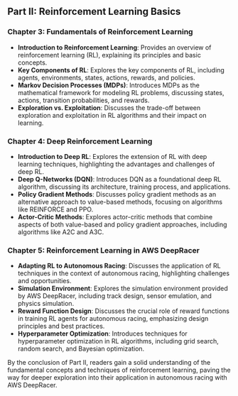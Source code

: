 ## Part II: Reinforcement Learning Basics

### Chapter 3: Fundamentals of Reinforcement Learning
- **Introduction to Reinforcement Learning**: Provides an overview of reinforcement learning (RL), explaining its principles and basic concepts.
- **Key Components of RL**: Explores the key components of RL, including agents, environments, states, actions, rewards, and policies.
- **Markov Decision Processes (MDPs)**: Introduces MDPs as the mathematical framework for modeling RL problems, discussing states, actions, transition probabilities, and rewards.
- **Exploration vs. Exploitation**: Discusses the trade-off between exploration and exploitation in RL algorithms and their impact on learning.

### Chapter 4: Deep Reinforcement Learning
- **Introduction to Deep RL**: Explores the extension of RL with deep learning techniques, highlighting the advantages and challenges of deep RL.
- **Deep Q-Networks (DQN)**: Introduces DQN as a foundational deep RL algorithm, discussing its architecture, training process, and applications.
- **Policy Gradient Methods**: Discusses policy gradient methods as an alternative approach to value-based methods, focusing on algorithms like REINFORCE and PPO.
- **Actor-Critic Methods**: Explores actor-critic methods that combine aspects of both value-based and policy gradient approaches, including algorithms like A2C and A3C.

### Chapter 5: Reinforcement Learning in AWS DeepRacer
- **Adapting RL to Autonomous Racing**: Discusses the application of RL techniques in the context of autonomous racing, highlighting challenges and opportunities.
- **Simulation Environment**: Explores the simulation environment provided by AWS DeepRacer, including track design, sensor emulation, and physics simulation.
- **Reward Function Design**: Discusses the crucial role of reward functions in training RL agents for autonomous racing, emphasizing design principles and best practices.
- **Hyperparameter Optimization**: Introduces techniques for hyperparameter optimization in RL algorithms, including grid search, random search, and Bayesian optimization.

By the conclusion of Part II, readers gain a solid understanding of the fundamental concepts and techniques of reinforcement learning, paving the way for deeper exploration into their application in autonomous racing with AWS DeepRacer.
